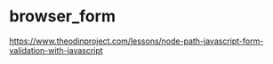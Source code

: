 # browser_form
https://www.theodinproject.com/lessons/node-path-javascript-form-validation-with-javascript
